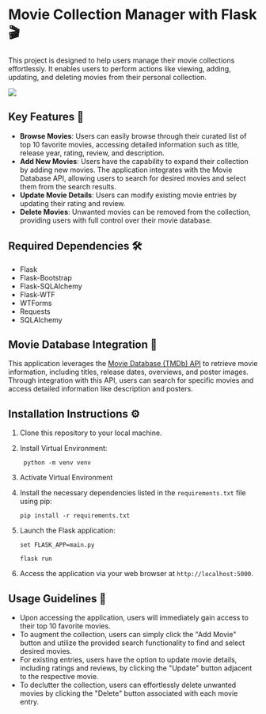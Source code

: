 # Movie Collection Manager with Flask 🎬

This project is designed to help users manage their movie collections effortlessly. 
It enables users to perform actions like viewing, adding, updating, and deleting movies from their personal collection.

<img src="https://github.com/doh6077/Top-movies/assets/134092191/df5dba7c-b8ca-4513-9d00-6e769c22fcc5">

## Key Features 🌟

- **Browse Movies**: Users can easily browse through their curated list of top 10 favorite movies, accessing detailed information such as title, release year, rating, review, and description.
- **Add New Movies**: Users have the capability to expand their collection by adding new movies. The application integrates with the Movie Database API, allowing users to search for desired movies and select them from the search results.
- **Update Movie Details**: Users can modify existing movie entries by updating their rating and review.
- **Delete Movies**: Unwanted movies can be removed from the collection, providing users with full control over their movie database.

## Required Dependencies 🛠️

- Flask
- Flask-Bootstrap
- Flask-SQLAlchemy
- Flask-WTF
- WTForms
- Requests
- SQLAlchemy

## Movie Database Integration 🎥

This application leverages the [Movie Database (TMDb) API](https://www.themoviedb.org/documentation/api) to retrieve movie information, including titles, release dates, overviews, and poster images. Through integration with this API, users can search for specific movies and access detailed information like description and posters.

## Installation Instructions ⚙️

1. Clone this repository to your local machine.

2. Install Virtual Environment:
   ```
    python -m venv venv 
    ```
3. Activate Virtual Environment
4. Install the necessary dependencies listed in the `requirements.txt` file using pip:

    ```
    pip install -r requirements.txt
    ```
5. Launch the Flask application:

    ```
    set FLASK_APP=main.py
    ```
    ```
    flask run 
    ```
4. Access the application via your web browser at `http://localhost:5000`.

## Usage Guidelines 🚀

- Upon accessing the application, users will immediately gain access to their top 10 favorite movies.
- To augment the collection, users can simply click the "Add Movie" button and utilize the provided search functionality to find and select desired movies.
- For existing entries, users have the option to update movie details, including ratings and reviews, by clicking the "Update" button adjacent to the respective movie.
- To declutter the collection, users can effortlessly delete unwanted movies by clicking the "Delete" button associated with each movie entry.


